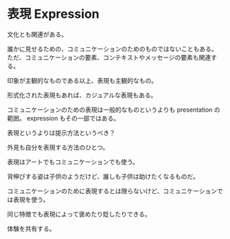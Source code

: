 # 表現 Expression

文化とも関連がある。

誰かに見せるための、コミュニケーションのためのものではないこともある。
ただ、コミュニケーションの要素、コンテキストやメッセージの要素も関連する。

印象が主観的なものである以上、表現も主観的なもの。

形式化された表現もあれば、カジュアルな表現もある。

コミュニケーションのための表現は一般的なものというよりも presentation の範囲。
expression もその一部ではある。

表現というよりは提示方法というべき？

外見も自分を表現する方法のひとつ。

表現はアートでもコミュニケーションでも使う。

背伸びする姿は子供のようだけど、誰しも子供は助けたくなるものだ。

コミュニケーションのために表現するとは限らないけど、コミュニケーションでは表現を使う。

同じ特徴でも表現によって褒めたり貶したりできる。

体験を共有する。
